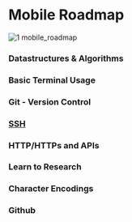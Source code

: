 # Mobile Roadmap
![1 mobile_roadmap](https://user-images.githubusercontent.com/20768506/106384565-d3c2a280-640e-11eb-813e-645ba8c7853c.png)

### Datastructures & Algorithms

### Basic Terminal Usage

### Git - Version Control

### [SSH](https://github.com/m0su/roadmap/mobile/ssh)

### HTTP/HTTPs and APIs

### Learn to Research

### Character Encodings

### Github
